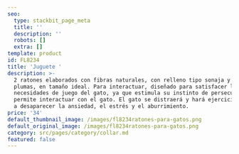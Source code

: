```yaml
---
seo:
  type: stackbit_page_meta
  title: ''
  description: ''
  robots: []
  extra: []
template: product
id: FL8234
title: 'Juguete '
description: >-
  2 ratones elaborados con fibras naturales, con relleno tipo sonaja y colas de
  plumas, en tamaño ideal. Para interactuar, diseñado para satisfacer las
  necesidades de juego del gato, ya que estimula su instinto de persecución. Te
  permite interactuar con el gato. El gato se distraerá y hará ejercicio. Ayuda
  a desaparecer la ansiedad, el estrés y el aburrimiento.
price: '34'
default_thumbnail_image: /images/fl8234ratones-para-gatos.png
default_original_image: /images/fl8234ratones-para-gatos.png
category: src/pages/category/collar.md
featured: false
---
```

